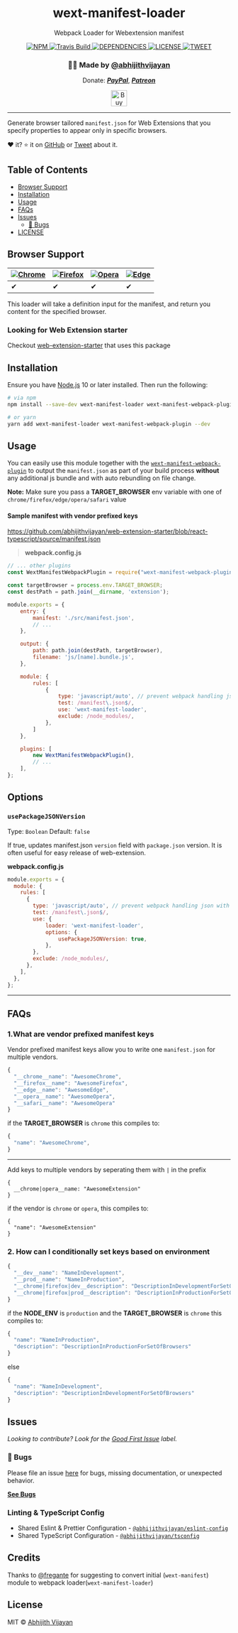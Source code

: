 <h1 align="center">wext-manifest-loader</h1>
<p align="center">Webpack Loader for Webextension manifest</p>
<div align="center">
  <a href="https://www.npmjs.com/package/wext-manifest-loader">
    <img src="https://img.shields.io/npm/v/wext-manifest-loader" alt="NPM" />
  </a>
  <a href="https://travis-ci.com/abhijithvijayan/wext-manifest-loader">
    <img src="https://travis-ci.com/abhijithvijayan/wext-manifest-loader.svg?branch=main" alt="Travis Build" />
  </a>
  </a>
  <a href="https://david-dm.org/abhijithvijayan/wext-manifest-loader">
    <img src="https://img.shields.io/david/abhijithvijayan/wext-manifest-loader.svg?colorB=orange" alt="DEPENDENCIES" />
  </a>
  <a href="https://github.com/abhijithvijayan/wext-manifest-loader/blob/main/license">
    <img src="https://img.shields.io/github/license/abhijithvijayan/wext-manifest-loader.svg" alt="LICENSE" />
  </a>
  <a href="https://twitter.com/intent/tweet?text=Check%20out%20wext-manifest-loader%21%20by%20%40_abhijithv%0A%0AWebpack%20Loader%20for%20Webextension%20manifest%0Ahttps%3A%2F%2Fgithub.com%2Fabhijithvijayan%2Fwext-manifest-loader%0A%0A%23webpack%20%23loader%20%23manifest%20%23javascript%20%23webextensions">
     <img src="https://img.shields.io/twitter/url/http/shields.io.svg?style=social" alt="TWEET" />
  </a>
</div>
<h3 align="center">🙋‍♂️ Made by <a href="https://twitter.com/_abhijithv">@abhijithvijayan</a></h3>
<p align="center">
  Donate:
  <a href="https://www.paypal.me/iamabhijithvijayan" target='_blank'><i><b>PayPal</b></i></a>,
  <a href="https://www.patreon.com/abhijithvijayan" target='_blank'><i><b>Patreon</b></i></a>
</p>
<p align="center">
  <a href='https://www.buymeacoffee.com/abhijithvijayan' target='_blank'>
    <img height='36' style='border:0px;height:36px;' src='https://bmc-cdn.nyc3.digitaloceanspaces.com/BMC-button-images/custom_images/orange_img.png' border='0' alt='Buy Me a Coffee' />
  </a>
</p>
<hr />

Generate browser tailored `manifest.json` for Web Extensions that you specify properties to appear only in specific browsers.

❤️ it? ⭐️ it on [GitHub](https://github.com/abhijithvijayan/wext-manifest-loader/stargazers) or [Tweet](https://twitter.com/intent/tweet?text=Check%20out%20wext-manifest-loader%21%20by%20%40_abhijithv%0A%0AWebpack%20Loader%20for%20Webextension%20manifest%0Ahttps%3A%2F%2Fgithub.com%2Fabhijithvijayan%2Fwext-manifest-loader%0A%0A%23webpack%20%23loader%20%23manifest%20%23javascript%20%23webextensions) about it.

## Table of Contents

- [Browser Support](#browser-support)
- [Installation](#installation)
- [Usage](#usage)
- [FAQs](#faqs)
- [Issues](#issues)
  - [🐛 Bugs](#-bugs)
- [LICENSE](#license)

## Browser Support

| [![Chrome](https://raw.github.com/alrra/browser-logos/master/src/chrome/chrome_48x48.png)](/) | [![Firefox](https://raw.github.com/alrra/browser-logos/master/src/firefox/firefox_48x48.png)](/) | [![Opera](https://raw.github.com/alrra/browser-logos/master/src/opera/opera_48x48.png)](/) | [![Edge](https://raw.github.com/alrra/browser-logos/master/src/edge/edge_48x48.png)](/) |
--------------------------------------------------------------------------------------------------------------------------------------------------------------------------- | --------------------------------------------------------------------------------------------------------------------------------------------- | ------------------------------------------------------------------------------------------------------------------------ | --------------------------------------------------------------------------------------------------------------------------------------------------------------------------- |
| ✔ | ✔ | ✔ | ✔ |

This loader will take a definition input for the manifest, and return you content for the specified browser.

### Looking for Web Extension starter

Checkout [web-extension-starter](https://github.com/abhijithvijayan/web-extension-starter) that uses this package

## Installation

Ensure you have [Node.js](https://nodejs.org) 10 or later installed. Then run the following:

```sh
# via npm
npm install --save-dev wext-manifest-loader wext-manifest-webpack-plugin

# or yarn
yarn add wext-manifest-loader wext-manifest-webpack-plugin --dev
```

## Usage

You can easily use this module together with the [`wext-manifest-webpack-plugin`](https://www.npmjs.com/package/wext-manifest-webpack-plugin) to output the `manifest.json` as part of your build process **without** any additional js bundle and with auto rebundling on file change.

**Note:** Make sure you pass a **TARGET_BROWSER** env variable with one of `chrome/firefox/edge/opera/safari` value

#### Sample manifest with vendor prefixed keys

<https://github.com/abhijithvijayan/web-extension-starter/blob/react-typescript/source/manifest.json>

> **webpack.config.js**

```js
// ... other plugins
const WextManifestWebpackPlugin = require("wext-manifest-webpack-plugin");

const targetBrowser = process.env.TARGET_BROWSER;
const destPath = path.join(__dirname, 'extension');

module.exports = {
    entry: {
        manifest: './src/manifest.json',
        // ...
    },

    output: {
        path: path.join(destPath, targetBrowser),
        filename: 'js/[name].bundle.js',
    },

    module: {
        rules: [
            {
                type: 'javascript/auto', // prevent webpack handling json with its own loaders,
                test: /manifest\.json$/,
                use: 'wext-manifest-loader',
                exclude: /node_modules/,
            },
        ]
    },

    plugins: [
        new WextManifestWebpackPlugin(),
        // ...
    ],
};
```

## Options

### `usePackageJSONVersion`

Type: `Boolean`
Default: `false`

If true, updates manifest.json `version` field with `package.json` version. It is often useful for easy release of web-extension.

**webpack.config.js**

```js
module.exports = {
  module: {
    rules: [
      {
        type: 'javascript/auto', // prevent webpack handling json with its own loaders,
        test: /manifest\.json$/,
        use: {
            loader: 'wext-manifest-loader',
            options: {
                usePackageJSONVersion: true,
            },
        },
        exclude: /node_modules/,
      },
    ],
  },
};
```

<hr />

## FAQs

### 1.What are vendor prefixed manifest keys

Vendor prefixed manifest keys allow you to write one `manifest.json` for multiple vendors.

```js
{
  "__chrome__name": "AwesomeChrome",
  "__firefox__name": "AwesomeFirefox",
  "__edge__name": "AwesomeEdge",
  "__opera__name": "AwesomeOpera",
  "__safari__name": "AwesomeOpera"
}
```

if the **TARGET_BROWSER** is `chrome` this compiles to:

```js
{
  "name": "AwesomeChrome",
}
```

---

Add keys to multiple vendors by seperating them with `|` in the prefix

```
{
  __chrome|opera__name: "AwesomeExtension"
}
```

if the vendor is `chrome` or `opera`, this compiles to:

```
{
  "name": "AwesomeExtension"
}
```

### 2. How can I conditionally set keys based on environment

```js
{
  "__dev__name": "NameInDevelopment",
  "__prod__name": "NameInProduction",
  "__chrome|firefox|dev__description": "DescriptionInDevelopmentForSetOfBrowsers",
  "__chrome|firefox|prod__description": "DescriptionInProductionForSetOfBrowsers"
}
```

if the **NODE_ENV** is `production` and the **TARGET_BROWSER** is `chrome` this compiles to:

```js
{
  "name": "NameInProduction",
  "description": "DescriptionInProductionForSetOfBrowsers"
}
```

else

```js
{
  "name": "NameInDevelopment",
  "description": "DescriptionInDevelopmentForSetOfBrowsers"
}
```

## Issues

_Looking to contribute? Look for the [Good First Issue](https://github.com/abhijithvijayan/wext-manifest-loader/issues?q=is%3Aissue+is%3Aopen+sort%3Aupdated-desc+label%3A%22good+first+issue%22)
label._

### 🐛 Bugs

Please file an issue [here](https://github.com/abhijithvijayan/wext-manifest-loader/issues/new) for bugs, missing documentation, or unexpected behavior.

[**See Bugs**](https://github.com/abhijithvijayan/wext-manifest-loader/issues?q=is%3Aissue+is%3Aopen+sort%3Aupdated-desc+label%3A%22type%3A+bug%22)

### Linting & TypeScript Config

- Shared Eslint & Prettier Configuration - [`@abhijithvijayan/eslint-config`](https://www.npmjs.com/package/@abhijithvijayan/eslint-config)
- Shared TypeScript Configuration - [`@abhijithvijayan/tsconfig`](https://www.npmjs.com/package/@abhijithvijayan/tsconfig)

## Credits

Thanks to [@fregante](https://github.com/fregante) for suggesting to convert initial (`wext-manifest`) module to webpack loader(`wext-manifest-loader`)

## License

MIT © [Abhijith Vijayan](https://abhijithvijayan.in)
